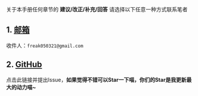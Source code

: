 关于本手册任何章节的 **建议/改正/补充/回答** 请选择以下任意一种方式联系笔者

## 1. [邮箱](https://mail.qq.com/)

收件人：```freak050321@gmail.com```

## 2. [GitHub](https://github.com/Freakz3z/HNNU-IC-Manual)
点击此链接并提出Issue，**如果觉得不错可以Star一下喵，你们的Star是我更新最大的动力喵~**